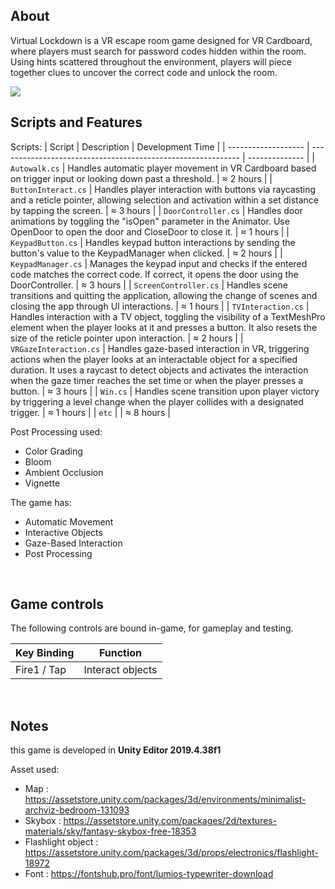 ## About
Virtual Lockdown is a VR escape room game designed for VR Cardboard, where players must search for password codes hidden within the room. Using hints scattered throughout the environment, players will piece together clues to uncover the correct code and unlock the room. 

<tbody>
    <tr>
      <td><img src="https://github.com/Swiper0/Swiper0/blob/main/GIF/VirtualLockdownDemo.gif"/></td>
    </tr>
  
<br>

## Scripts and Features
Scripts:
|  Script       | Description                                                  | Development Time |
| ------------------- | ------------------------------------------------------------ | -------------- |
| `Autowalk.cs` | Handles automatic player movement in VR Cardboard based on trigger input or looking down past a threshold. | ≈ 2 hours |
| `ButtonInteract.cs` | Handles player interaction with buttons via raycasting and a reticle pointer, allowing selection and activation within a set distance by tapping the screen. | ≈ 3 hours |
| `DoorController.cs`  | Handles door animations by toggling the "isOpen" parameter in the Animator. Use OpenDoor to open the door and CloseDoor to close it. | ≈ 1 hours |
| `KeypadButton.cs`  | Handles keypad button interactions by sending the button's value to the KeypadManager when clicked. | ≈ 2 hours |
| `KeypadManager.cs`  | Manages the keypad input and checks if the entered code matches the correct code. If correct, it opens the door using the DoorController. | ≈ 3 hours |
| `ScreenController.cs`  | Handles scene transitions and quitting the application, allowing the change of scenes and closing the app through UI interactions. | ≈ 1 hours |
| `TVInteraction.cs`  | Handles interaction with a TV object, toggling the visibility of a TextMeshPro element when the player looks at it and presses a button. It also resets the size of the reticle pointer upon interaction. | ≈ 2 hours |
| `VRGazeInteraction.cs`  | Handles gaze-based interaction in VR, triggering actions when the player looks at an interactable object for a specified duration. It uses a raycast to detect objects and activates the interaction when the gaze timer reaches the set time or when the player presses a button. | ≈ 3 hours |
| `Win.cs`  | Handles scene transition upon player victory by triggering a level change when the player collides with a designated trigger. | ≈ 1 hours |
| `etc`  |  | ≈ 8 hours |


Post Processing used:
- Color Grading
- Bloom
- Ambient Occlusion
- Vignette

The game has:
- Automatic Movement
- Interactive Objects
- Gaze-Based Interaction
- Post Processing 

<br>

## Game controls
The following controls are bound in-game, for gameplay and testing.

| Key Binding       | Function          |
| ----------------- | ----------------- |
| Fire1 / Tap       | Interact objects  |

<br>

## Notes
this game is developed in **Unity Editor 2019.4.38f1**

Asset used:
- Map : https://assetstore.unity.com/packages/3d/environments/minimalist-archviz-bedroom-131093
- Skybox : https://assetstore.unity.com/packages/2d/textures-materials/sky/fantasy-skybox-free-18353
- Flashlight object : https://assetstore.unity.com/packages/3d/props/electronics/flashlight-18972
- Font : https://fontshub.pro/font/lumios-typewriter-download
